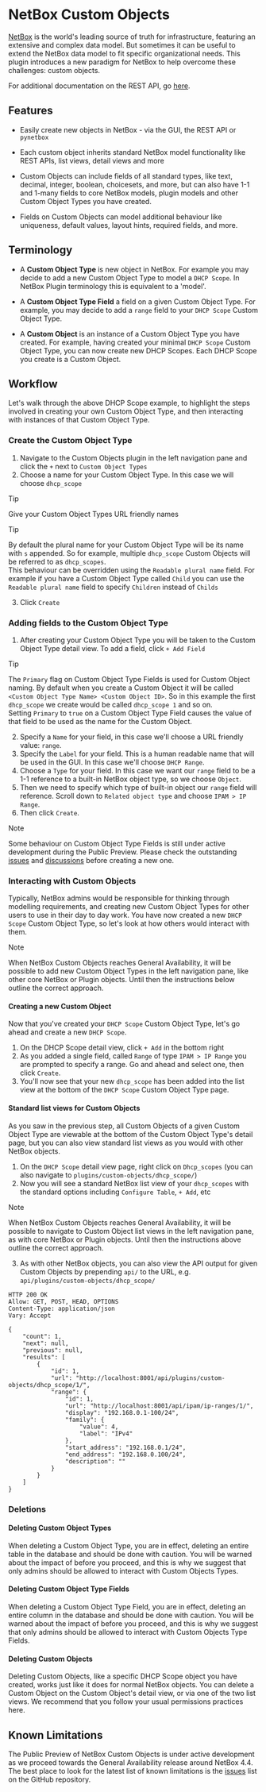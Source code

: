# NetBox Custom Objects

[NetBox](https://github.com/netbox-community/netbox) is the world's leading source of truth for infrastructure, featuring an extensive and complex data model. But sometimes it can be useful to extend the NetBox data model to fit specific organizational needs. This plugin introduces a new paradigm for NetBox to help overcome these challenges: custom objects.

For additional documentation on the REST API, go [here](api.md).

## Features

* Easily create new objects in NetBox - via the GUI, the REST API or `pynetbox`

* Each custom object inherits standard NetBox model functionality like REST APIs, list views, detail views and more

* Custom Objects can include fields of all standard types, like text, decimal, integer, boolean, choicesets, and more, but can also have 1-1 and 1-many fields to core NetBox models, plugin models and other Custom Object Types you have created.

* Fields on Custom Objects can model additional behaviour like uniqueness, default values, layout hints, required fields, and more.

## Terminology

* A **Custom Object Type** is new object in NetBox. For example you may decide to add a new Custom Object Type to model a `DHCP Scope`. In NetBox Plugin terminology this is equivalent to a 'model'.

* A **Custom Object Type Field** a field on a given Custom Object Type. For example, you may decide to add a `range` field to your `DHCP Scope` Custom Object Type.

* A **Custom Object** is an instance of a Custom Object Type you have created. For example, having created your minimal `DHCP Scope` Custom Object Type, you can now create new DHCP Scopes. Each DHCP Scope you create is a Custom Object.


## Workflow

Let's walk through the above DHCP Scope example, to highlight the steps involved in creating your own Custom Object Type, and then interacting with instances of that Custom Object Type.

### Create the Custom Object Type

1. Navigate to the Custom Objects plugin in the left navigation pane and click the `+` next to `Custom Object Types`
2. Choose a name for your Custom Object Type. In this case we will choose `dhcp_scope`

> [!TIP]
> Give your Custom Object Types URL friendly names 

> [!TIP]
> By default the plural name for your Custom Object Type will be its name with `s` appended. So for example, multiple `dhcp_scope` Custom Objects will be referred to as `dhcp_scopes`.  
> This behaviour can be overridden using the `Readable plural name` field. For example if you have a Custom Object Type called `Child` you can use the `Readable plural name` field to specify `Children` instead of `Childs`  

3. Click `Create`

### Adding fields to the Custom Object Type

1. After creating your Custom Object Type you will be taken to the Custom Object Type detail view. To add a field, click `+ Add Field`

> [!TIP]
> The `Primary` flag on Custom Object Type Fields is used for Custom Object naming. By default when you create a Custom Object it will be called `<Custom Object Type Name> <Custom Object ID>`. So in this example the first `dhcp_scope` we create would be called `dhcp_scope 1` and so on.  
> Setting `Primary` to `true` on a Custom Object Type Field causes the value of that field to be used as the name for the Custom Object.

2. Specify a `Name` for your field, in this case we'll choose a URL friendly value: `range`.
3. Specify the `Label` for your field. This is a human readable name that will be used in the GUI. In this case we'll choose `DHCP Range`.
4. Choose a `Type` for your field. In this case we want our `range` field to be a 1-1 reference to a built-in NetBox object type, so we choose `Object`.
5. Then we need to specify which type of built-in object our `range` field will reference. Scroll down to `Related object type` and choose `IPAM > IP Range`.
6. Then click `Create`.

> [!NOTE]
> Some behaviour on Custom Object Type Fields is still under active development during the Public Preview. Please check the outstanding [issues](https://github.com/netboxlabs/netbox-custom-objects/issues) and [discussions](https://github.com/netboxlabs/netbox-custom-objects/discussions) before creating a new one.  

### Interacting with Custom Objects

Typically, NetBox admins would be responsible for thinking through modelling requirements, and creating new Custom Object Types for other users to use in their day to day work. You have now created a new `DHCP Scope` Custom Object Type, so let's look at how others would interact with them.

> [!NOTE]
> When NetBox Custom Objects reaches General Availability, it will be possible to add new Custom Object Types in the left navigation pane, like other core NetBox or Plugin objects. Until then the instructions below outline the correct approach.  

#### Creating a new Custom Object

Now that you've created your `DHCP Scope` Custom Object Type, let's go ahead and create a new `DHCP Scope`.

1. On the DHCP Scope detail view, click `+ Add` in the bottom right
2. As you added a single field, called `Range` of type `IPAM > IP Range` you are prompted to specify a range. Go and ahead and select one, then click `Create`.
3. You'll now see that your new `dhcp_scope` has been added into the list view at the bottom of the `DHCP Scope` Custom Object Type page.

#### Standard list views for Custom Objects

As you saw in the previous step, all Custom Objects of a given Custom Object Type are viewable at the bottom of the Custom Object Type's detail page, but you can also view standard list views as you would with other NetBox objects.

1. On the `DHCP Scope` detail view page, right click on `Dhcp_scopes` (you can also navigate to `plugins/custom-objects/dhcp_scope/`)
2. Now you will see a standard NetBox list view of your `dhcp_scopes` with the standard options including `Configure Table`, `+ Add`, etc

> [!NOTE]
> When NetBox Custom Objects reaches General Availability, it will be possible to navigate to Custom Object list views in the left navigation pane, as with core NetBox or Plugin objects. Until then the instructions above outline the correct approach.  

3. As with other NetBox objects, you can also view the API output for given Custom Objects by prepending `api/` to the URL, e.g. `api/plugins/custom-objects/dhcp_scope/`

```
HTTP 200 OK
Allow: GET, POST, HEAD, OPTIONS
Content-Type: application/json
Vary: Accept

{
    "count": 1,
    "next": null,
    "previous": null,
    "results": [
        {
            "id": 1,
            "url": "http://localhost:8001/api/plugins/custom-objects/dhcp_scope/1/",
            "range": {
                "id": 1,
                "url": "http://localhost:8001/api/ipam/ip-ranges/1/",
                "display": "192.168.0.1-100/24",
                "family": {
                    "value": 4,
                    "label": "IPv4"
                },
                "start_address": "192.168.0.1/24",
                "end_address": "192.168.0.100/24",
                "description": ""
            }
        }
    ]
}
```

### Deletions

#### Deleting Custom Object Types

When deleting a Custom Object Type, you are in effect, deleting an entire table in the database and should be done with caution. You will be warned about the impact of before you proceed, and this is why we suggest that only admins should be allowed to interact with Custom Objects Types.

#### Deleting Custom Object Type Fields

When deleting a Custom Object Type Field, you are in effect, deleting an entire column in the database and should be done with caution. You will be warned about the impact of before you proceed, and this is why we suggest that only admins should be allowed to interact with Custom Objects Type Fields.

#### Deleting Custom Objects

Deleting Custom Objects, like a specific DHCP Scope object you have created, works just like it does for normal NetBox objects. You can delete a Custom Object on the Custom Object's detail view, or via one of the two list views. We recommend that you follow your usual permissions practices here.

## Known Limitations

The Public Preview of NetBox Custom Objects is under active development as we proceed towards the General Availability release around NetBox 4.4. The best place to look for the latest list of known limitations is the [issues](https://github.com/netboxlabs/netbox-custom-objects/issues) list on the GitHub repository.
